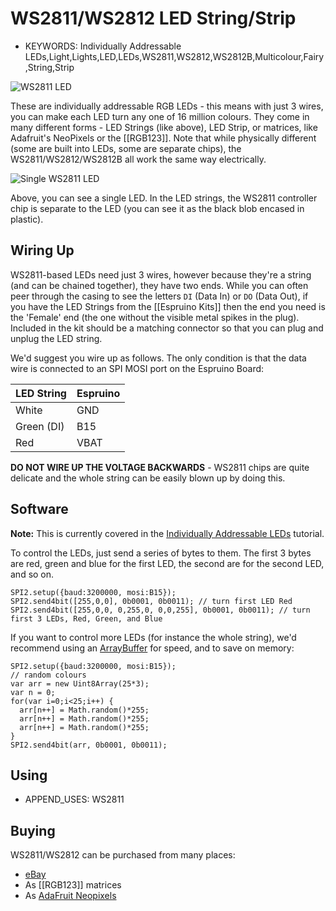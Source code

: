 <!--- Copyright (c) 2013 Gordon Williams, Pur3 Ltd. See the file LICENSE for copying permission. -->
WS2811/WS2812 LED String/Strip
===============================

* KEYWORDS: Individually Addressable LEDs,Light,Lights,LED,LEDs,WS2811,WS2812,WS2812B,Multicolour,Fairy,String,Strip

![WS2811 LED](25.jpg)

These are individually addressable RGB LEDs - this means with just 3 wires, you can make each LED turn any one of 16 million colours. They come in many different forms - LED Strings (like above), LED Strip, or matrices, like Adafruit's NeoPixels or the [[RGB123]]. Note that while physically different (some are built into LEDs, some are separate chips), the WS2811/WS2812/WS2812B all work the same way electrically.

![Single WS2811 LED](single.jpg)

Above, you can see a single LED. In the LED strings, the WS2811 controller chip is separate to the LED (you can see it as the black blob encased in plastic).

Wiring Up
--------

WS2811-based LEDs need just 3 wires, however because they're a string (and can be chained together), they have two ends. While you can often peer through the casing to see the letters ```DI``` (Data In) or ```DO``` (Data Out), if you have the LED Strings from the [[Espruino Kits]] then the end you need is the 'Female' end (the one without the visible metal spikes in the plug). Included in the kit should be a matching connector so that you can plug and unplug the LED string.

We'd suggest you wire up as follows. The only condition is that the data wire is connected to an SPI MOSI port on the Espruino Board:

| LED String | Espruino   |
| -------    | ---------- |
| White	     | GND        |
| Green (DI) | B15        | 
| Red        | VBAT       |

**DO NOT WIRE UP THE VOLTAGE BACKWARDS** - WS2811 chips are quite delicate and the whole string can be easily blown up by doing this.

Software
-------

**Note:** This is currently covered in the [Individually Addressable LEDs](/Individually+Addressable+LEDs) tutorial.

To control the LEDs, just send a series of bytes to them. The first 3 bytes are red, green and blue for the first LED, the second are for the second LED, and so on.

```
SPI2.setup({baud:3200000, mosi:B15});
SPI2.send4bit([255,0,0], 0b0001, 0b0011); // turn first LED Red
SPI2.send4bit([255,0,0, 0,255,0, 0,0,255], 0b0001, 0b0011); // turn first 3 LEDs, Red, Green, and Blue
```

If you want to control more LEDs (for instance the whole string), we'd recommend using an [ArrayBuffer](/Reference#Uint8Array) for speed, and to save on memory:

```
SPI2.setup({baud:3200000, mosi:B15});
// random colours
var arr = new Uint8Array(25*3);
var n = 0;
for(var i=0;i<25;i++) {
  arr[n++] = Math.random()*255;
  arr[n++] = Math.random()*255;
  arr[n++] = Math.random()*255;
}
SPI2.send4bit(arr, 0b0001, 0b0011); 
```

Using 
-----

* APPEND_USES: WS2811

Buying
-----

WS2811/WS2812 can be purchased from many places:

* [eBay](http://www.ebay.com/sch/i.html?_nkw=WS2811)
* As [[RGB123]] matrices
* As [AdaFruit Neopixels](http://www.adafruit.com/index.php?main_page=adasearch&q=neopixel)

